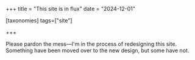 +++
title = "This site is in flux"
date = "2024-12-01"

[taxonomies]
tags=["site"]

+++

Please pardon the mess—I'm in the process of redesigning this site. Something have been moved over to the new design, but some have not. 